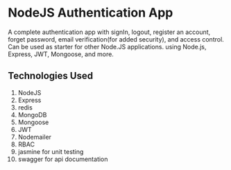 # NodeJS Authentication App
A complete authentication app with signIn, logout, register an account, forget password, email verification(for added security), and access control. Can be used as starter for other Node.JS applications. using Node.js, Express, JWT, Mongoose, and more.

## Technologies Used
1. NodeJS
2. Express
3. redis
4. MongoDB
5. Mongoose 
6. JWT
7. Nodemailer
8. RBAC
9. jasmine for unit testing
10. swagger for api documentation